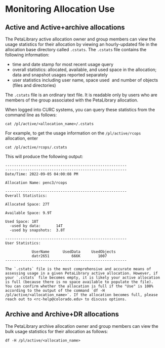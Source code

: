 # Monitoring Allocation Use

## Active and Active+archive allocations

The PetaLibrary active allocation owner and group members can view the usage statistics for their allocation by viewing an hourly-updated file in the allocation base directory called `.cstats`.  The `.cstats` file contains the following information: 

- time and date stamp for most recent usage query
- overall statistics: allocated, available, and used space in the 
allocation; data and snapshot usages reported separately
- user statistics including user name, space used  and number of objects 
(files and directories)

The `.cstats` file is an ordinary text file. It is readable only by users who are members of the group associated with the PetaLibrary allocation. 

When logged into CURC systems, you can query these statistics from the command line as follows: 

```
cat /pl/active/<allocation_name>/.cstats
```

For example, to get the usage information on the `/pl/active/rcops` allocation, enter 

```
cat /pl/active/rcops/.cstats
```

This will produce the following output:

```
-------------------------------------------------------
-------------------------------------------------------
Date/Time: 2022-09-05 04:00:08 PM

Allocation Name: penc3/rcops

-------------------------------------------------------
Overall Statistics:

Allocated Space: 27T

Available Space: 9.9T

Used Space: 18T
  -used by data:       14T
  -used by snapshots:  3.8T

-------------------------------------------------------
User Statistics:

            UserName      UsedData     UsedObjects
            datr2651	      666K	      1007
-------------------------------------------------------
```

```{note}
The `.cstats` file is the most comprehensive and accurate means of assessing usage in a given PetaLibrary active allocation. However, if your `.cstats` file becomes empty, it is likely your active allocation is full (because there is no space available to populate the file). You can confirm whether the allocation is full if the "Use" is 100% according to the output of the command `df -H /pl/active/<allocation_name>`. If the allocation becomes full, please reach out to <rc-help@colorado.edu> to discuss options. 
```

## Archive and Archive+DR allocations

The PetaLibrary archive allocation owner and group members can view the bulk usage statistics for their allocation as follows:

```
df -H /pl/active/<allocation_name>
```